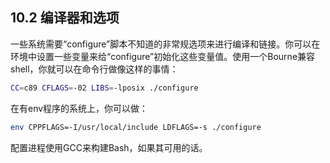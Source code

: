 ## 10.2 编译器和选项

一些系统需要“configure”脚本不知道的非常规选项来进行编译和链接。你可以在环境中设置一些变量来给“configure”初始化这些变量值。使用一个Bourne兼容shell，你就可以在命令行做像这样的事情：

```bash
CC=c89 CFLAGS=-02 LIBS=-lposix ./configure
```

在有env程序的系统上，你可以做：

```bash
env CPPFLAGS=-I/usr/local/include LDFLAGS=-s ./configure
```

配置进程使用GCC来构建Bash，如果其可用的话。